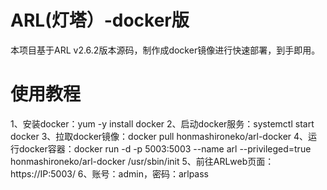 # ARL(灯塔）-docker版
本项目基于ARL v2.6.2版本源码，制作成docker镜像进行快速部署，到手即用。
# 使用教程
1、安装docker：yum -y install docker
2、启动docker服务：systemctl start docker
3、拉取docker镜像：docker pull honmashironeko/arl-docker
4、运行docker容器：docker run -d -p 5003:5003 --name arl --privileged=true honmashironeko/arl-docker /usr/sbin/init
5、前往ARLweb页面：https://IP:5003/
6、账号：admin，密码：arlpass
